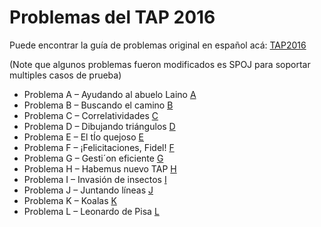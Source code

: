 # Problemas del TAP 2016

Puede encontrar la guía de problemas original en español acá: [TAP2016](http://torneoprogramacion.com.ar/wp-content/uploads/2016/09/tap2016.pdf)

(Note que algunos problemas fueron modificados es SPOJ para soportar multiples casos de prueba)

- Problema A – Ayudando al abuelo Laino 
[A](http://www.spoj.com/problems/TAP2016A/)
- Problema B – Buscando el camino
[B](http://www.spoj.com/problems/TAP2016B/)
- Problema C – Correlatividades 
[C](http://www.spoj.com/problems/TAP2016C/)
- Problema D – Dibujando triángulos
[D](http://www.spoj.com/problems/TAP2016D/)
- Problema E – El tÍo quejoso
[E](http://www.spoj.com/problems/TAP2016E/)
- Problema F – ¡Felicitaciones, Fidel!
[F](http://www.spoj.com/problems/TAP2016F/)
- Problema G – Gesti´on eficiente
[G](http://www.spoj.com/problems/TAP2016G/)
- Problema H – Habemus nuevo TAP
[H](http://www.spoj.com/problems/TAP2016H/)
- Problema I – Invasión de insectos
[I](http://www.spoj.com/problems/TAP2016I/)
- Problema J – Juntando líneas
[J](http://www.spoj.com/problems/TAP2016J/)
- Problema K – Koalas
[K](http://www.spoj.com/problems/TAP2016K/)
- Problema L – Leonardo de Pisa
[L](http://www.spoj.com/problems/TAP2016L/)
